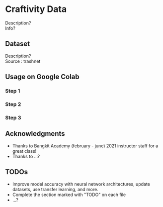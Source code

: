# Craftivity Data
Description?  
Info?

## Dataset
Description?  
Source : trashnet

## Usage on Google Colab

### Step 1
### Step 2
### Step 3

## Acknowledgments
- Thanks to Bangkit Academy (february - june) 2021 instructor staff for a great class!
- Thanks to ...?

## TODOs
- Improve model accuracy with neural network architectures, update datasets, use transfer learning, and more.
- Complete the section marked with "TODO" on each file
- ...?